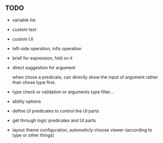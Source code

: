 ## TODO

- variable list

- custom text

- custom UI

- left-side operation, infix operation

- brief for expression, fold on it

- direct suggestion for argument

    when chose a predicate, can directly show the input of argument rather than chose type first.

- type check or validation or arguments type filter...

- ability options
 
- define UI predicates to control the UI parts

- get through logic predicates and UI parts

- layout theme configuration, automaticly choose viewer (according to type or other things)
